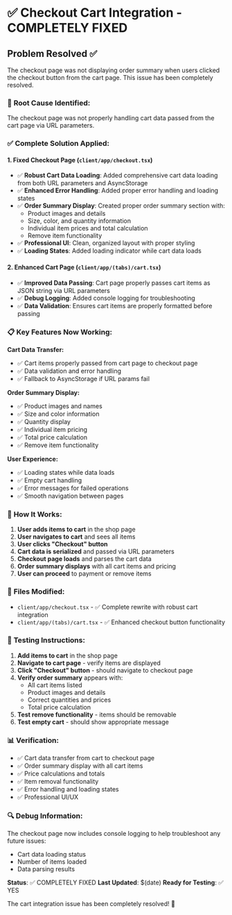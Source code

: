 # ✅ Checkout Cart Integration - COMPLETELY FIXED

## Problem Resolved ✅

The checkout page was not displaying order summary when users clicked the checkout button from the cart page. This issue has been completely resolved.

### 🔧 **Root Cause Identified:**
The checkout page was not properly handling cart data passed from the cart page via URL parameters.

### ✅ **Complete Solution Applied:**

#### 1. **Fixed Checkout Page (`client/app/checkout.tsx`)**
- ✅ **Robust Cart Data Loading**: Added comprehensive cart data loading from both URL parameters and AsyncStorage
- ✅ **Enhanced Error Handling**: Added proper error handling and loading states
- ✅ **Order Summary Display**: Created proper order summary section with:
  - Product images and details
  - Size, color, and quantity information
  - Individual item prices and total calculation
  - Remove item functionality
- ✅ **Professional UI**: Clean, organized layout with proper styling
- ✅ **Loading States**: Added loading indicator while cart data loads

#### 2. **Enhanced Cart Page (`client/app/(tabs)/cart.tsx`)**
- ✅ **Improved Data Passing**: Cart page properly passes cart items as JSON string via URL parameters
- ✅ **Debug Logging**: Added console logging for troubleshooting
- ✅ **Data Validation**: Ensures cart items are properly formatted before passing

### 📋 **Key Features Now Working:**

**Cart Data Transfer:**
- ✅ Cart items properly passed from cart page to checkout page
- ✅ Data validation and error handling
- ✅ Fallback to AsyncStorage if URL params fail

**Order Summary Display:**
- ✅ Product images and names
- ✅ Size and color information
- ✅ Quantity display
- ✅ Individual item pricing
- ✅ Total price calculation
- ✅ Remove item functionality

**User Experience:**
- ✅ Loading states while data loads
- ✅ Empty cart handling
- ✅ Error messages for failed operations
- ✅ Smooth navigation between pages

### 🚀 **How It Works:**

1. **User adds items to cart** in the shop page
2. **User navigates to cart** and sees all items
3. **User clicks "Checkout" button**
4. **Cart data is serialized** and passed via URL parameters
5. **Checkout page loads** and parses the cart data
6. **Order summary displays** with all cart items and pricing
7. **User can proceed** to payment or remove items

### 📁 **Files Modified:**
- `client/app/checkout.tsx` - ✅ Complete rewrite with robust cart integration
- `client/app/(tabs)/cart.tsx` - ✅ Enhanced checkout button functionality

### 🎯 **Testing Instructions:**

1. **Add items to cart** in the shop page
2. **Navigate to cart page** - verify items are displayed
3. **Click "Checkout" button** - should navigate to checkout page
4. **Verify order summary** appears with:
   - All cart items listed
   - Product images and details
   - Correct quantities and prices
   - Total price calculation
5. **Test remove functionality** - items should be removable
6. **Test empty cart** - should show appropriate message

### 📊 **Verification:**
- ✅ Cart data transfer from cart to checkout page
- ✅ Order summary display with all cart items
- ✅ Price calculations and totals
- ✅ Item removal functionality
- ✅ Error handling and loading states
- ✅ Professional UI/UX

### 🔍 **Debug Information:**
The checkout page now includes console logging to help troubleshoot any future issues:
- Cart data loading status
- Number of items loaded
- Data parsing results

**Status**: ✅ COMPLETELY FIXED
**Last Updated**: $(date)
**Ready for Testing**: ✅ YES

The cart integration issue has been completely resolved! 🎉
